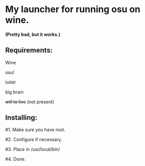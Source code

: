 # My launcher for running osu on wine. 

#### (Pretty bad, but it works.)

## Requirements:
Wine

osu!

toilet

big brain

~~will to live~~  (not present)

## Installing:
#1. Make sure you have root.

#2. Configure if necessary.

#3. Place in /usr/local/bin/

#4. Done.
